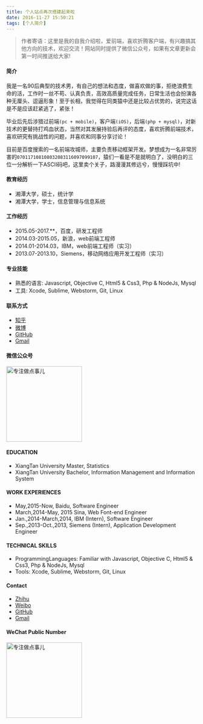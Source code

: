 ```yaml
---
title: 个人站点再次搭建起来啦
date: 2016-11-27 15:50:21
tags: [个人简介]
---
```

> 作者寄语：这里是我的自我介绍啦，爱前端，喜欢折腾客户端，有兴趣搞其他方向的技术，欢迎交流！网站同时提供了微信公众号，如果有文章更新会第一时间推送给大家!


#### 简介
我是一名90后典型的技术男，有自己的想法和态度，做喜欢做的事，拒绝浪费生命的活，工作时一丝不苟、认真负责，高效高质量完成任务，日常生活也会扮演各种无厘头、逗逼形象！至于长相，我觉得在同类猿中还是比较占优势的，说完这话是不是应该赶紧逃了，紧张！

毕业后先后涉猎过前端`(pc + mobile)`，客户端`(iOS)`，后端`(php + mysql)`，对新技术的更替持打鸡血状态，当然对其发展持验后再评的态度，喜欢折腾前端技术，喜欢研究有挑战性的问题，并喜欢和同事分享讨论！

目前是百度搜索的一名前端攻城师，主要负责移动框架开发。梦想成为一名非常厉害的`070117108108032083116097099107`，猿们一看是不是就明白了，没明白的三位一分解析一下ASCII码吧，这里卖个关子，路漫漫其修远兮，慢慢踩坑中!

#### 教育经历
- 湘潭大学，硕士，统计学
- 湘潭大学，学士，信息管理与信息系统

#### 工作经历
- 2015.05-2017.**，百度，研发工程师
- 2014.03-2015.05，新浪，web前端工程师
- 2014.01-2014.03，IBM，web前端工程师（实习）
- 2013.07-2013.10，Siemens，移动网络应用开发工程师（实习）

#### 专业技能
- 熟悉的语言: Javascript, Objective C, Html5 & Css3, Php & NodeJs, Mysql
- 工具: Xcode, Sublime, Webstorm, Git, Linux

#### 联系方式
- [知乎](https://www.zhihu.com/people/killer-mr-95/activities)
- [微博](http://weibo.com/2615021783/profile?topnav=1&wvr=6&is_all=1)
- [GitHub](https://github.com/wupengFEX)
- [Gmail](mailto:smartfutureplayer@gmail.com)

#### 微信公众号
<img src="/img/articles/personal/itoss.png" width = "200" height = "200" alt="专注做点事儿" align=center />

#### EDUCATION
- XiangTan University Master, Statistics
- XiangTan University Bachelor, Information Management and Information System

#### WORK EXPERIENCES
- May,2015-Now, Baidu, Software Engineer
- March,2014-May, 2015 Sina, Web Font-end Engineer
- Jan.,2014-March,2014, IBM (Intern), Software Engineer
- Sep.,2013-Oct.,2013, Siemens (Intern), Application Development Engineer

#### TECHNICAL SKILLS
- ProgrammingLanguages: Familiar with Javascript, Objective C, Html5 & Css3, Php & NodeJs, Mysql
- Tools: Xcode, Sublime, Webstorm, Git, Linux

#### Contact
- [Zhihu](https://www.zhihu.com/people/killer-mr-95/activities)
- [Weibo](http://weibo.com/2615021783/profile?topnav=1&wvr=6&is_all=1)
- [GitHub](https://github.com/wupengFEX)
- [Gmail](mailto:smartfutureplayer@gmail.com)

#### WeChat Public Number
<img src="/img/articles/personal/itoss.png" width = "200" height = "200" alt="专注做点事儿" align=center />